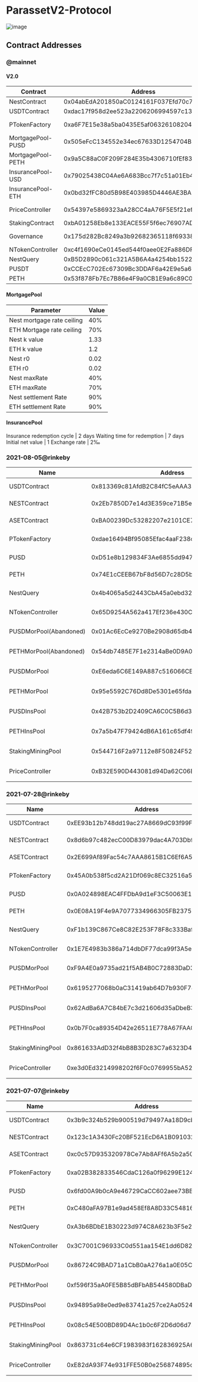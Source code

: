# ParassetV2-Protocol


![image](https://github.com/Parasset/Doc/blob/main/ParassetV2.png)

## Contract Addresses

### @mainnet
#### V2.0

Contract | Address | Description
---|---|---
NestContract | 0x04abEdA201850aC0124161F037Efd70c74ddC74C | NEST Token
USDTContract | 0xdac17f958d2ee523a2206206994597c13d831ec7 | USDT Token
PTokenFactory | 0xa6F7E15e38a5ba0435E5af06326108204cD175DA | P Asset Factory Contract
MortgagePool-PUSD | 0x505eFcC134552e34ec67633D1254704B09584227 | Mortgage-PUSD pool contract
MortgagePool-PETH | 0x9a5C88aC0F209F284E35b4306710fEf83b8f9723 | Mortgage-PETH pool contract
InsurancePool-USD | 0x79025438C04Ae6A683Bcc7f7c51a01Eb4C2DDabA | Insurance-USD pool contract
InsurancePool-ETH | 0x0bd32fFC80d5B98E403985D4446AE3BA67528C2e | Insurance-ETH pool contract
PriceController | 0x54397e5869323aA28CC4aA76F5E5f21ef39BC575 | Price call contract
StakingContract | 0xbA01258Eb8e133EACE55F5f6ec76907ADdf7797f | Staking contract
Governance | 0x175d282Bc8249a3b92682365118f693380cA31F4 | Governance contract
NTokenController | 0xc4f1690eCe0145ed544f0aee0E2Fa886DFD66B62 | NTokenController
NestQuery | 0xB5D2890c061c321A5B6A4a4254bb1522425BAF0A | NEST Oracle
PUSDT | 0xCCEcC702Ec67309Bc3DDAF6a42E9e5a6b8Da58f0 | PUSDT
PETH | 0x53f878Fb7Ec7B86e4F9a0CB1E9a6c89C0555FbbD | PETH

#### MortgagePool
Parameter | Value
---|---
Nest mortgage rate ceiling | 40%
ETH Mortgage rate ceiling | 70%
Nest k value | 1.33
ETH k value | 1.2
Nest r0 | 0.02
ETH r0 | 0.02
Nest maxRate | 40%
ETH maxRate | 70%
Nest settlement Rate | 90%
ETH settlement Rate | 90%

#### InsurancePool
Insurance redemption cycle | 2 days
Waiting time for redemption | 7 days
Initial net value | 1
Exchange rate | 2‰

### 2021-08-05@rinkeby
Name | Address | Description
---|---|---
USDTContract | 0x813369c81AfdB2C84fC5eAAA38D0a64B34BaE582 | USDT-Token
NESTContract | 0x2Eb7850D7e14d3E359ce71B5eBbb03BbE732d6DD | NEST-Token
ASETContract | 0xBA00239Dc53282207e2101CE78c70ca9E0592b57 | ASET-Token
PTokenFactory | 0xdae16494Bf95085Efac4aaF238cC3d6eFd23C7A5 | PToken工厂合约
PUSD | 0xD51e8b129834F3Ae6855dd947f25726572862135 | PUSD-Token
PETH | 0x74E1cCEEB67bF8d56D7c28D5bB0cE388DF46e509 | PETH-Token
NestQuery | 0x4b4065a5d2443CbA45a0ebd324113E3775825442 | Nest价格合约
NTokenController | 0x65D9254A562a417Ef236e430C79D7A49fdC0851b | NestNtoken合约
PUSDMorPool(Abandoned) | 0x01Ac6EcCe9270Be2908d65db40554A88ca40c354 | PUSD抵押池合约
PETHMorPool(Abandoned) | 0x54db7485E7F1e2314aBe0D9A0322A2b2f0fDBF86 | PETH抵押池合约
PUSDMorPool | 0xE6eda6C6E149A887c516066CEdfa8D7fa429Cd1b | PUSD抵押池合约
PETHMorPool | 0x95e5592C76Dd8De5301e65fda3E4D78e1bc4e018 | PETH抵押池合约
PUSDInsPool | 0x42B753b2D2409CA6C0C5B6d300Cfa85094e730a4 | PUSD保险池合约
PETHInsPool | 0x7a5b47F79424dB6A161c65df49F906e9c5BE9A02 | PETH保险池合约
StakingMiningPool | 0x544716F2a97112e8F50824F528c6651238c8FBf3 | 锁仓挖矿合约
PriceController | 0xB32E590D443081d94Da62C06E057CD4C30D94084 | 价格控制合约

### 2021-07-28@rinkeby
Name | Address | Description
---|---|---
USDTContract | 0xEE93b12b748dd19ac27A8669dC93f99Fa5d0097a | USDT-Token
NESTContract | 0x8d6b97c482ecC00D83979dac4A703Dbff04FD84F | NEST-Token
ASETContract | 0x2E699Af89Fac54c7AAA8615B1C6Ef6A562D04a30 | ASET-Token
PTokenFactory | 0x45A0b538f5cd2A21Df069c8EC32516a5A296Ca7c | PToken工厂合约
PUSD | 0x0A024898EAC4FFDbA9d1eF3C50063E1b544147C8 | PUSD-Token
PETH | 0x0E08A19F4e9A7077334966305FB23755943b9D30 | PETH-Token
NestQuery | 0xF1b139C867Ce8C82E253F78F8c333Baff536f2f9 | Nest价格合约
NTokenController | 0x1E7E4983b386a714dbDF77dca99f3A5e33d31CF9 | NestNtoken合约
PUSDMorPool | 0xF9A4E0a9735ad21f5AB4B0C72883DaD30d2F62b6 | PUSD抵押池合约
PETHMorPool | 0x6195277068b0aC31419ab64D7b930F74033e1AB2 | PETH抵押池合约
PUSDInsPool | 0x62AdBa6A7C84bE7c3d21606d35aDbeB30d06DB8f | PUSD保险池合约
PETHInsPool | 0x0b7F0ca89354D42e26511E778A67FAA019BebE8b | PETH保险池合约
StakingMiningPool | 0x861633AdD32f4bB8B3D283C7a6323D46518E4C18 | 锁仓挖矿合约
PriceController | 0xe3d0Ed3214998202f6F0c0769955bA520C56feD3 | 价格控制合约

### 2021-07-07@rinkeby
Name | Address | Description
---|---|---
USDTContract | 0x3b9c324b529b900519d79497Aa18D9cb2728d88F | USDT-Token
NESTContract | 0x123c1A3430Fc20BF521EcD6A1B0910323C61F18F | NEST-Token
ASETContract | 0xc0c57D935320978Ce7Ab8AFf6A5b2a50CD011256 | ASET-Token
PTokenFactory | 0xa02B382833546CdaC126a0f96299E124c38E3B37 | PToken工厂合约
PUSD | 0x6fd00A9b0cA9e46729CaCC602aee73BBc63dd445 | PUSD-Token
PETH | 0xC480aFA97B1e9ad458Ef8A8D33C5481615475683 | PETH-Token
NestQuery | 0xA3b6BDbE1B30223d974C8A623b3F5e247b642008 | Nest价格合约
NTokenController | 0x3C7001C96933C0d551aa154E1dd6D823034ee9B8 | NestNtoken合约
PUSDMorPool | 0x86724C9BAD71a1CbB0aA276a1a0E05Cc7FC23Ce6 | PUSD抵押池合约
PETHMorPool | 0xf596f35aA0FE5B85dBFbAB544580DBaDB144282b | PETH抵押池合约
PUSDInsPool | 0x94895a98e0ed9e83741a257ce2Aa05240eB06756 | PUSD保险池合约
PETHInsPool | 0x08c54E500BD89D4Ac1b0c6F2D6d06d737d33a1E1 | PETH保险池合约
StakingMiningPool | 0x863731c64e6CF1983983f162836925A64aab375F | 锁仓挖矿合约
PriceController | 0xE82dA93F74e931FFE50B0e256874895cEdd2f647 | 价格控制合约
